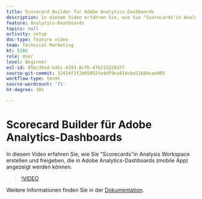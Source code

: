 ```yaml
---
title: Scorecard Builder für Adobe Analytics-Dashboards
description: In diesem Video erfahren Sie, wie Sie "Scorecards"in Analysis Workspace erstellen und freigeben, die in Adobe Analytics-Dashboards (mobile App) angezeigt werden können.
feature: Analytics-Dashboards
topics: null
activity: setup
doc-type: feature video
team: Technical Marketing
kt: 5286
role: User
level: Beginner
exl-id: 05bc39ad-b45c-4393-8cfb-47b215228377
source-git-commit: 32424f3f2b05952fe4df9ea91dcbe51684cee905
workflow-type: tm+mt
source-wordcount: '71'
ht-degree: 38%

---
```


# Scorecard Builder für Adobe Analytics-Dashboards

In diesem Video erfahren Sie, wie Sie &quot;Scorecards&quot;in Analysis Workspace erstellen und freigeben, die in Adobe Analytics-Dashboards (mobile App) angezeigt werden können.

>[!VIDEO](https://video.tv.adobe.com/v/34544/?quality=12)

Weitere Informationen finden Sie in der [Dokumentation](https://docs.adobe.com/help/de-DE/analytics/analyze/mobapp/home.html).
